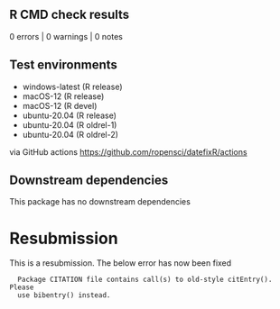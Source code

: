 ## R CMD check results

0 errors | 0 warnings | 0 notes

## Test environments 

- windows-latest (R release)
- macOS-12 (R release)
- macOS-12 (R devel)
- ubuntu-20.04 (R release)
- ubuntu-20.04 (R oldrel-1)
- ubuntu-20.04 (R oldrel-2)

via GitHub actions https://github.com/ropensci/datefixR/actions

## Downstream dependencies

This package has no downstream dependencies


# Resubmission

 This is a resubmission. The below error has now been fixed
 
```
  Package CITATION file contains call(s) to old-style citEntry().  Please
  use bibentry() instead.
```
